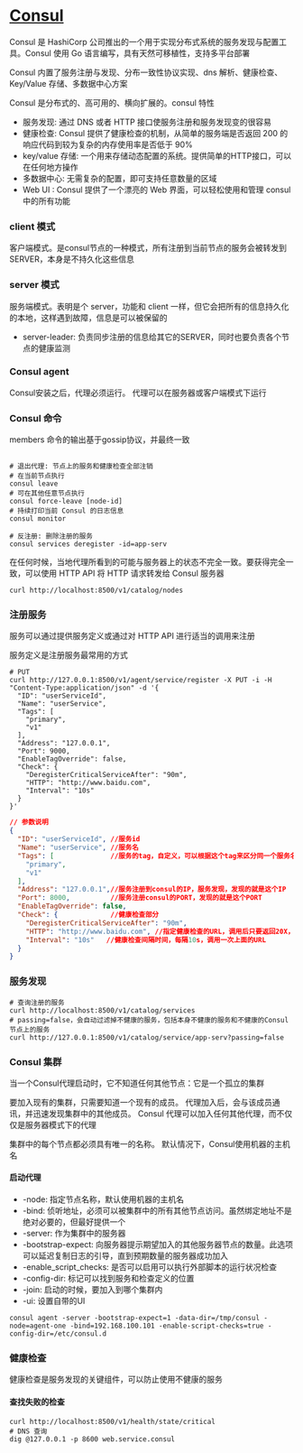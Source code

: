 # [Consul](https://www.consul.io)
Consul 是 HashiCorp 公司推出的一个用于实现分布式系统的服务发现与配置工具。Consul 使用 Go 语言编写，具有天然可移植性，支持多平台部署

Consul 内置了服务注册与发现、分布一致性协议实现、dns 解析、健康检查、Key/Value 存储、多数据中心方案

Consul 是分布式的、高可用的、横向扩展的。consul 特性
* 服务发现: 通过 DNS 或者 HTTP 接口使服务注册和服务发现变的很容易
* 健康检查: Consul 提供了健康检查的机制，从简单的服务端是否返回 200 的响应代码到较为复杂的内存使用率是否低于 90%
* key/value 存储: 一个用来存储动态配置的系统。提供简单的HTTP接口，可以在任何地方操作
* 多数据中心: 无需复杂的配置，即可支持任意数量的区域
* Web UI : Consul 提供了一个漂亮的 Web 界面，可以轻松使用和管理 consul 中的所有功能


### client 模式
客户端模式。是consul节点的一种模式，所有注册到当前节点的服务会被转发到SERVER，本身是不持久化这些信息


### server 模式
服务端模式。表明是个 server，功能和 client 一样，但它会把所有的信息持久化的本地，这样遇到故障，信息是可以被保留的
* server-leader: 负责同步注册的信息给其它的SERVER，同时也要负责各个节点的健康监测


### Consul agent
Consul安装之后，代理必须运行。 代理可以在服务器或客户端模式下运行


### Consul 命令
members 命令的输出基于gossip协议，并最终一致
```shell

# 退出代理: 节点上的服务和健康检查全部注销
# 在当前节点执行
consul leave
# 可在其他任意节点执行
consul force-leave [node-id]
# 持续打印当前 Consul 的日志信息
consul monitor

# 反注册: 删除注册的服务
consul services deregister -id=app-serv
```

在任何时候，当地代理所看到的可能与服务器上的状态不完全一致。要获得完全一致，可以使用 HTTP API 将 HTTP 请求转发给 Consul 服务器
```shell
curl http://localhost:8500/v1/catalog/nodes
```


### 注册服务
服务可以通过提供服务定义或通过对 HTTP API 进行适当的调用来注册

服务定义是注册服务最常用的方式
```shell
# PUT
curl http://127.0.0.1:8500/v1/agent/service/register -X PUT -i -H "Content-Type:application/json" -d '{
  "ID": "userServiceId",  
  "Name": "userService",
  "Tags": [
    "primary",
    "v1"
  ],
  "Address": "127.0.0.1",
  "Port": 9000,
  "EnableTagOverride": false,
  "Check": {
    "DeregisterCriticalServiceAfter": "90m",
    "HTTP": "http://www.baidu.com",
    "Interval": "10s"
  }
}'
```
```json
// 参数说明
{
  "ID": "userServiceId", //服务id
  "Name": "userService", //服务名
  "Tags": [              //服务的tag，自定义，可以根据这个tag来区分同一个服务名的服务
    "primary",
    "v1"
  ],
  "Address": "127.0.0.1",//服务注册到consul的IP，服务发现，发现的就是这个IP
  "Port": 8000,          //服务注册consul的PORT，发现的就是这个PORT
  "EnableTagOverride": false,
  "Check": {             //健康检查部分
    "DeregisterCriticalServiceAfter": "90m",
    "HTTP": "http://www.baidu.com", //指定健康检查的URL，调用后只要返回20X，consul都认为是健康的
    "Interval": "10s"   //健康检查间隔时间，每隔10s，调用一次上面的URL
  }
}
```


### 服务发现
```shell
# 查询注册的服务
curl http://localhost:8500/v1/catalog/services
# passing=false，会自动过滤掉不健康的服务，包括本身不健康的服务和不健康的Consul节点上的服务
curl http://127.0.0.1:8500/v1/catalog/service/app-serv?passing=false
```


### Consul 集群
当一个Consul代理启动时，它不知道任何其他节点：它是一个孤立的集群

要加入现有的集群，只需要知道一个现有的成员。 代理加入后，会与该成员通讯，并迅速发现集群中的其他成员。 Consul 代理可以加入任何其他代理，而不仅仅是服务器模式下的代理

集群中的每个节点都必须具有唯一的名称。 默认情况下，Consul使用机器的主机名


#### 启动代理
* -node: 指定节点名称，默认使用机器的主机名
* -bind: 侦听地址，必须可以被集群中的所有其他节点访问。虽然绑定地址不是绝对必要的，但最好提供一个
* -server: 作为集群中的服务器
* -bootstrap-expect: 向服务器提示期望加入的其他服务器节点的数量。此选项可以延迟复制日志的引导，直到预期数量的服务器成功加入
* -enable_script_checks: 是否可以启用可以执行外部脚本的运行状况检查
* -config-dir: 标记可以找到服务和检查定义的位置
* -join: 启动的时候，要加入到哪个集群内
* -ui: 设置自带的UI
```shell
consul agent -server -bootstrap-expect=1 -data-dir=/tmp/consul -node=agent-one -bind=192.168.100.101 -enable-script-checks=true -config-dir=/etc/consul.d
```


### 健康检查
健康检查是服务发现的关键组件，可以防止使用不健康的服务

#### 查找失败的检查
```shell
curl http://localhost:8500/v1/health/state/critical
# DNS 查询
dig @127.0.0.1 -p 8600 web.service.consul
```




















